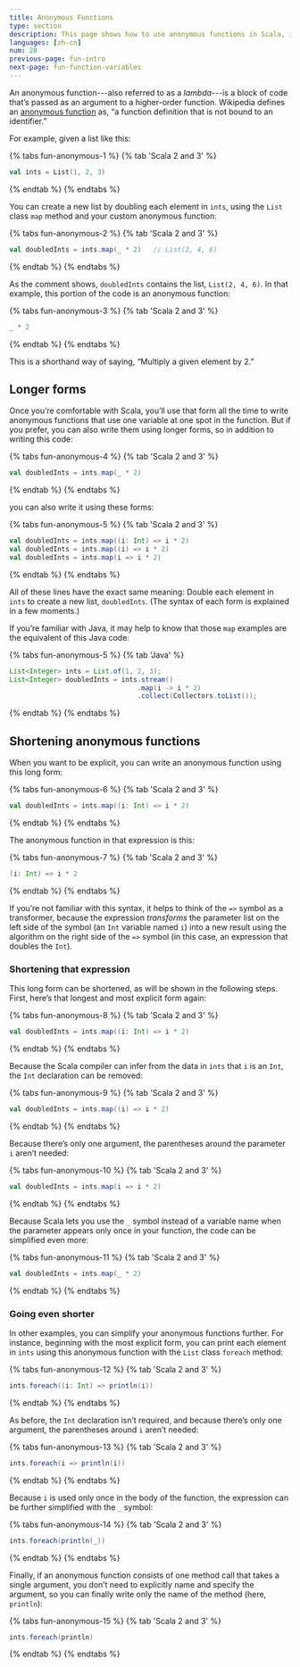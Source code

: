 ```yaml
---
title: Anonymous Functions
type: section
description: This page shows how to use anonymous functions in Scala, including examples with the List class 'map' and 'filter' functions.
languages: [zh-cn]
num: 28
previous-page: fun-intro
next-page: fun-function-variables
---
```


An anonymous function---also referred to as a *lambda*---is a block of code that’s passed as an argument to a higher-order function.
Wikipedia defines an [anonymous function](https://en.wikipedia.org/wiki/Anonymous_function) as, “a function definition that is not bound to an identifier.”

For example, given a list like this:

{% tabs fun-anonymous-1 %}
{% tab 'Scala 2 and 3' %}
```scala
val ints = List(1, 2, 3)
```
{% endtab %}
{% endtabs %}

You can create a new list by doubling each element in `ints`, using the `List` class `map` method and your custom anonymous function:

{% tabs fun-anonymous-2 %}
{% tab 'Scala 2 and 3' %}
```scala
val doubledInts = ints.map(_ * 2)   // List(2, 4, 6)
```
{% endtab %}
{% endtabs %}

As the comment shows, `doubledInts` contains the list, `List(2, 4, 6)`.
In that example, this portion of the code is an anonymous function:

{% tabs fun-anonymous-3 %}
{% tab 'Scala 2 and 3' %}
```scala
_ * 2
```
{% endtab %}
{% endtabs %}

This is a shorthand way of saying, “Multiply a given element by 2.”

## Longer forms

Once you’re comfortable with Scala, you’ll use that form all the time to write anonymous functions that use one variable at one spot in the function.
But if you prefer, you can also write them using longer forms, so in addition to writing this code:

{% tabs fun-anonymous-4 %}
{% tab 'Scala 2 and 3' %}
```scala
val doubledInts = ints.map(_ * 2)
```
{% endtab %}
{% endtabs %}

you can also write it using these forms:

{% tabs fun-anonymous-5 %}
{% tab 'Scala 2 and 3' %}
```scala
val doubledInts = ints.map((i: Int) => i * 2)
val doubledInts = ints.map((i) => i * 2)
val doubledInts = ints.map(i => i * 2)
```
{% endtab %}
{% endtabs %}

All of these lines have the exact same meaning: Double each element in `ints` to create a new list, `doubledInts`.
(The syntax of each form is explained in a few moments.)

If you’re familiar with Java, it may help to know that those `map` examples are the equivalent of this Java code:

{% tabs fun-anonymous-5 %}
{% tab 'Java' %}
```java
List<Integer> ints = List.of(1, 2, 3);
List<Integer> doubledInts = ints.stream()
                                .map(i -> i * 2)
                                .collect(Collectors.toList());
```
{% endtab %}
{% endtabs %}

## Shortening anonymous functions

When you want to be explicit, you can write an anonymous function using this long form:

{% tabs fun-anonymous-6 %}
{% tab 'Scala 2 and 3' %}
```scala
val doubledInts = ints.map((i: Int) => i * 2)
```
{% endtab %}
{% endtabs %}

The anonymous function in that expression is this:

{% tabs fun-anonymous-7 %}
{% tab 'Scala 2 and 3' %}
```scala
(i: Int) => i * 2
```
{% endtab %}
{% endtabs %}

If you’re not familiar with this syntax, it helps to think of the `=>` symbol as a transformer, because the expression *transforms* the parameter list on the left side of the symbol (an `Int` variable named `i`) into a new result using the algorithm on the right side of the `=>` symbol (in this case, an expression that doubles the `Int`).

### Shortening that expression

This long form can be shortened, as will be shown in the following steps.
First, here’s that longest and most explicit form again:

{% tabs fun-anonymous-8 %}
{% tab 'Scala 2 and 3' %}
```scala
val doubledInts = ints.map((i: Int) => i * 2)
```
{% endtab %}
{% endtabs %}

Because the Scala compiler can infer from the data in `ints` that `i` is an `Int`, the `Int` declaration can be removed:

{% tabs fun-anonymous-9 %}
{% tab 'Scala 2 and 3' %}
```scala
val doubledInts = ints.map((i) => i * 2)
```
{% endtab %}
{% endtabs %}

Because there’s only one argument, the parentheses around the parameter `i` aren’t needed:

{% tabs fun-anonymous-10 %}
{% tab 'Scala 2 and 3' %}
```scala
val doubledInts = ints.map(i => i * 2)
```
{% endtab %}
{% endtabs %}

Because Scala lets you use the `_` symbol instead of a variable name when the parameter appears only once in your function, the code can be simplified even more:

{% tabs fun-anonymous-11 %}
{% tab 'Scala 2 and 3' %}
```scala
val doubledInts = ints.map(_ * 2)
```
{% endtab %}
{% endtabs %}

### Going even shorter

In other examples, you can simplify your anonymous functions further.
For instance, beginning with the most explicit form, you can print each element in `ints` using this anonymous function with the `List` class `foreach` method:

{% tabs fun-anonymous-12 %}
{% tab 'Scala 2 and 3' %}
```scala
ints.foreach((i: Int) => println(i))
```
{% endtab %}
{% endtabs %}

As before, the `Int` declaration isn’t required, and because there’s only one argument, the parentheses around `i` aren’t needed:

{% tabs fun-anonymous-13 %}
{% tab 'Scala 2 and 3' %}
```scala
ints.foreach(i => println(i))
```
{% endtab %}
{% endtabs %}

Because `i` is used only once in the body of the function, the expression can be further simplified with the `_` symbol:

{% tabs fun-anonymous-14 %}
{% tab 'Scala 2 and 3' %}
```scala
ints.foreach(println(_))
```
{% endtab %}
{% endtabs %}

Finally, if an anonymous function consists of one method call that takes a single argument, you don’t need to explicitly name and specify the argument, so you can finally write only the name of the method (here, `println`):

{% tabs fun-anonymous-15 %}
{% tab 'Scala 2 and 3' %}
```scala
ints.foreach(println)
```
{% endtab %}
{% endtabs %}
